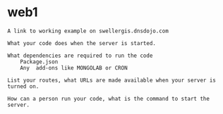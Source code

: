 web1
=======

    A link to working example on swellergis.dnsdojo.com

    What your code does when the server is started.

    What dependencies are required to run the code
        Package.json
        Any  add-ons like MONGOLAB or CRON

    List your routes, what URLs are made available when your server is turned on.

    How can a person run your code, what is the command to start the server.
